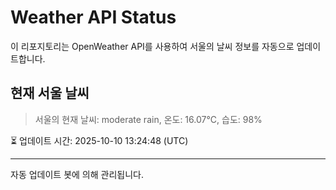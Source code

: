 
# Weather API Status

이 리포지토리는 OpenWeather API를 사용하여 서울의 날씨 정보를 자동으로 업데이트합니다.

## 현재 서울 날씨
> 서울의 현재 날씨: moderate rain, 온도: 16.07°C, 습도: 98%

⏳ 업데이트 시간: 2025-10-10 13:24:48 (UTC)

---
자동 업데이트 봇에 의해 관리됩니다.
